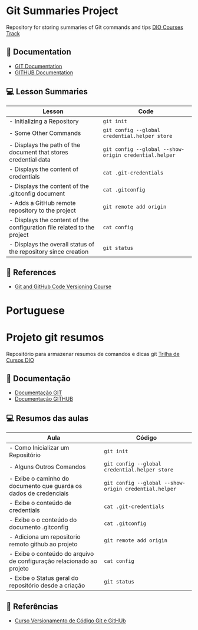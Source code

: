 # Git Summaries Project

Repository for storing summaries of Git commands and tips
[DIO Courses Track](https://web.dio.me/)

## 📗 Documentation
- [GIT Documentation](https://git-scm.com/)
- [GITHUB Documentation](https://docs.github.com/en)

## 💻 Lesson Summaries

|Lesson|Code|
|------|----|
|- Initializing a Repository| `git init`|
|- Some Other Commands| `git config --global credential.helper store`|
|- Displays the path of the document that stores credential data| `git config --global --show-origin credential.helper`|
|- Displays the content of credentials| `cat .git-credentials`|
|- Displays the content of the .gitconfig document| `cat .gitconfig`|
|- Adds a GitHub remote repository to the project| `git remote add origin`|
|- Displays the content of the configuration file related to the project| `cat config`|
|- Displays the overall status of the repository since creation| `git status`|

## 🔗 References

- [Git and GitHub Code Versioning Course](https://web.dio.me/course/versionamento-de-codigo-com-git-e-github/)

# Portuguese


# Projeto git resumos

Repositório para armazenar resumos de comandos e dicas git
[Trilha de Cursos DIO](https://web.dio.me/)

## 📗 Documentação
- [Documentação GIT](https://git-scm.com/)
- [Documentação GITHUB](https://docs.github.com/pt)

## 💻 Resumos das aulas

|Aula|Código|
|----|------|
|- Como Inicializar um Repositório| ```git init```|
|- Alguns Outros Comandos| ```git config --global credential.helper store```|
|- Exibe o caminho do documento que guarda os dados de credenciais| ```git config --global --show-origin credential.helper```|
|- Exibe o conteúdo de credentials| ```cat .git-credentials```|
|- Exibe o o conteúdo do documento .gitconfig| ```cat .gitconfig```|
|- Adiciona um repositorio remoto github ao projeto| ```git remote add origin```|
|- Exibe o conteúdo do arquivo de configuração relacionado ao projeto| ```cat config```|
|- Exibe o Status geral do repositório desde a criação| ```git status```|

## 🔗 Referências

- [Curso Versionamento de Código Git e GitHUb](https://web.dio.me/course/versionamento-de-codigo-com-git-e-github/)
